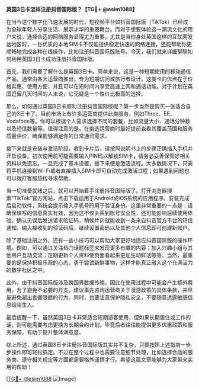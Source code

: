 **英国3日卡怎样注册抖音国际版？【TG💪+ @esim1088】**

在当今这个数字化飞速发展的时代，短视频平台如抖音国际版（TikTok）已经成为全球年轻人分享生活、展示才华的重要舞台。而对于想要体验这一潮流文化的用户来说，选择合适的网络服务显得尤为重要。尤其是当你身处英国这样的互联网发达地区时，一张优质的本地SIM卡不仅能提供稳定快速的网络连接，还能帮助你更顺畅地完成各种在线操作，比如注册抖音国际版账号。今天，我们就来详细聊聊如何利用英国3日卡成功注册抖音国际版。

首先，我们需要了解什么是英国3日卡。简单来说，这是一种短期使用的移动通信产品，通常由各大运营商推出，专为短期访问或旅行者设计。这类卡的优点在于价格实惠、使用方便，并且可以在短时间内享受高速上网和通话功能。对于计划在英国逗留几天时间的人来说，它无疑是一个性价比极高的选择。

那么，如何通过英国3日卡顺利注册抖音国际版呢？第一步当然是购买一张适合自己的3日卡了。目前市场上有许多运营商提供此类服务，例如Three、EE、Vodafone等。你可以根据个人需求选择不同的套餐，比如流量大小、通话分钟数以及短信数量等。值得注意的是，在挑选运营商时最好提前查看其覆盖范围和服务质量评价，确保能够满足你的日常通讯需求。

接下来就是安装与激活阶段。收到卡片后，请按照说明书上的步骤正确插入手机并开启设备。初次使用前可能需要输入PIN码以解锁SIM卡，请务必妥善保管好相关资料以免遗忘。一旦完成了基本设置，接下来便是激活流程。大多数情况下，只需将手机连接到Wi-Fi或者直接插入SIM卡即可自动完成激活过程；如果遇到问题也可以拨打客服热线寻求帮助。

当一切准备就绪之后，就可以开始着手注册抖音国际版了。打开浏览器搜索“TikTok”官方网站，点击下载适用于Android或iOS系统的应用程序。安装完成后启动软件，系统会提示输入手机号码用于验证身份。这里非常重要的一点是：请确保填写的信息真实有效，因为这不仅关系到账号安全性，还可能影响后续使用体验。确认无误后发送请求验证码，稍候片刻就能收到一条来自抖音官方平台的短信通知。输入接收到的验证码后，继续设置密码以及其他个人信息即可创建新账户。

除了基础注册之外，还有一些小技巧可以帮助大家更好地适应抖音国际版的操作环境。例如，可以通过关注热门话题标签来发现更多有趣的内容；加入兴趣小组与其他用户互动交流；定期更新个人资料使页面看起来更加生动鲜活等等。当然，最重要的是保持积极乐观的心态，勇于尝试新鲜事物，这样才能真正融入这个充满活力的数字社区之中。

此外，由于抖音国际版涉及跨国界数据传输，因此在使用过程中可能会产生额外费用。为了避免不必要的开支，建议事先咨询运营商关于漫游政策的具体条款，并尽量避免超出套餐限额的行为。同时，也要注意保护隐私安全，不要随意透露敏感信息给陌生人。

最后提醒一下，虽然英国3日卡非常适合短期游客使用，但如果长期居住或工作的话，则可能需要考虑更换为长期合约计划。毕竟后者往往能提供更多优惠政策和服务保障，有助于提升整体满意度。

综上所述，通过英国3日卡注册抖音国际版其实并不复杂，只要按照上述指南一步步操作即可轻松搞定。不过在整个过程中也需要注意细节处理，比如选择合适的服务商、遵守相关规定等方面都需要格外谨慎才行。希望这篇文章能够为大家带来实用的帮助！

[[TG💪+ @esim1088](https://t.me/s/esim1088) ![Image](https://i.postimg.cc/4NQfJmqS/Snipaste-2025-05-13-00-14-12.png)]